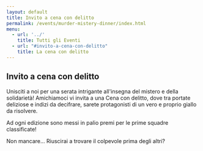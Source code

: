 ```yaml
---
layout: default
title: Invito a cena con delitto
permalink: /events/murder-mistery-dinner/index.html
menu:
  - url: '../'
    title: Tutti gli Eventi
  - url: "#invito-a-cena-con-delitto"
    title: La cena con delitto
---
```


## Invito a cena con delitto

Unisciti a noi per una serata intrigante all'insegna del mistero e della solidarietà!
Amichiamoci vi invita a una Cena con delitto, 
dove tra portate deliziose e indizi da decifrare, 
sarete protagonisti di un vero e proprio giallo da risolvere.

Ad ogni edizione sono messi in palio premi per le prime squadre classificate!

Non mancare... 
Riuscirai a trovare il colpevole prima degli altri?